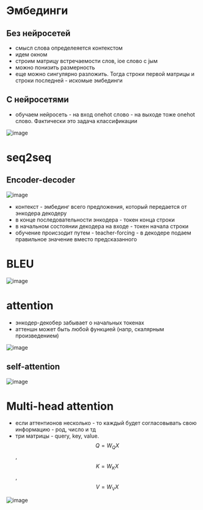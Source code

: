 # Эмбединги

## Без нейросетей

* смысл слова определеяется контекстом
* идем окном
* строим матрицу встречаемости слов, iое слово с jым
* можно понизить размерность
* еще можно сингулярно разложить. Тогда строки первой матрицы и строки последней - искомые эмбединги

## С нейросетями

* обучаем нейросеть - на вход onehot слово - на выходе тоже onehot слово. Фактически это задача классификации 

![image](https://github.com/timattt/Tmp/assets/25401699/3ed4276a-1107-4b4f-bcac-839f275cdd8d)

# seq2seq

## Encoder-decoder

![image](https://github.com/timattt/Tmp/assets/25401699/a1f2a5fc-8fbe-438a-8713-65aad2eedeff)

* контекст - эмбединг всего предложения, который передается от энкодера декодеру
* в конце последовательности энкодера - токен конца строки
* в начальном состоянии декодера на входе - токен начала строки
* обучение происзодит путем - teacher-forcing - в декодере подаем правильное значение вместо предсказанного

# BLEU

![image](https://github.com/timattt/Tmp/assets/25401699/7a182c6c-c7ed-4800-a321-b4601c0c6e95)

# attention

* энкодер-декобер забывает о начальных токенах
* аттеншн может быть любой функцией (напр, скалярным произведением)

![image](https://github.com/timattt/Tmp/assets/25401699/8bb9f4d2-365d-4d2b-941a-0729c6b2c2fb)

## self-attention

![image](https://github.com/timattt/Tmp/assets/25401699/1f49b084-3fb6-4ed6-a071-a090777fb928)

# Multi-head attention

* если аттентионов несколько - то каждый будет согласовывать свою информацию - род, число и тд
* три матрицы - query, key, value. $$Q = W_Q X$$, $$K = W_K X$$, $$V = W_V X$$

![image](https://github.com/timattt/Tmp/assets/25401699/44c30482-1b6e-41e3-9213-1fc674facdd8)


